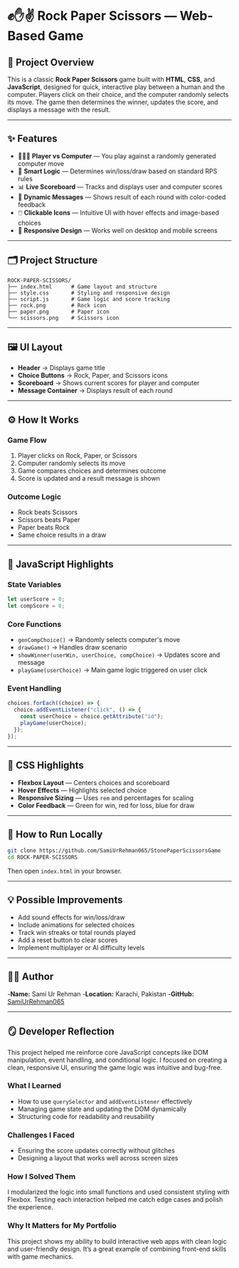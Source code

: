# ✊✋✌️ Rock Paper Scissors — Web-Based Game

## 📌 Project Overview

This is a classic **Rock Paper Scissors** game built with **HTML**, **CSS**, and **JavaScript**, designed for quick, interactive play between a human and the computer. Players click on their choice, and the computer randomly selects its move. The game then determines the winner, updates the score, and displays a message with the result.

-----

## ✨ Features

  * 🧑‍🤝‍🧑 **Player vs Computer** — You play against a randomly generated computer move
  * 🧠 **Smart Logic** — Determines win/loss/draw based on standard RPS rules
  * 📊 **Live Scoreboard** — Tracks and displays user and computer scores
  * 💬 **Dynamic Messages** — Shows result of each round with color-coded feedback
  * 🖱️ **Clickable Icons** — Intuitive UI with hover effects and image-based choices
  * 📱 **Responsive Design** — Works well on desktop and mobile screens

-----

## 🗂 Project Structure

```
ROCK-PAPER-SCISSORS/
├── index.html      # Game layout and structure
├── style.css       # Styling and responsive design
├── script.js       # Game logic and score tracking
├── rock.png        # Rock icon
├── paper.png       # Paper icon
└── scissors.png    # Scissors icon
```

-----

## 🖼 UI Layout

  * **Header** → Displays game title
  * **Choice Buttons** → Rock, Paper, and Scissors icons
  * **Scoreboard** → Shows current scores for player and computer
  * **Message Container** → Displays result of each round

-----

## ⚙️ How It Works

### Game Flow

1.  Player clicks on Rock, Paper, or Scissors
2.  Computer randomly selects its move
3.  Game compares choices and determines outcome
4.  Score is updated and a result message is shown

### Outcome Logic

  * Rock beats Scissors
  * Scissors beats Paper
  * Paper beats Rock
  * Same choice results in a draw

-----

## 📜 JavaScript Highlights

### State Variables

```js
let userScore = 0;
let compScore = 0;
```

### Core Functions

  * `genCompChoice()` → Randomly selects computer's move
  * `drawGame()` → Handles draw scenario
  * `showWinner(userWin, userChoice, compChoice)` → Updates score and message
  * `playGame(userChoice)` → Main game logic triggered on user click

### Event Handling

```js
choices.forEach((choice) => {
  choice.addEventListener("click", () => {
    const userChoice = choice.getAttribute("id");
    playGame(userChoice);
  });
});
```

-----

## 🎨 CSS Highlights

  * **Flexbox Layout** — Centers choices and scoreboard
  * **Hover Effects** — Highlights selected choice
  * **Responsive Sizing** — Uses `rem` and percentages for scaling
  * **Color Feedback** — Green for win, red for loss, blue for draw

-----

## 🚀 How to Run Locally

```bash
git clone https://github.com/SamiUrRehman065/StonePaperScissorsGame
cd ROCK-PAPER-SCISSORS
```

Then open `index.html` in your browser.

-----

## 💡 Possible Improvements

  * Add sound effects for win/loss/draw
  * Include animations for selected choices
  * Track win streaks or total rounds played
  * Add a reset button to clear scores
  * Implement multiplayer or AI difficulty levels

-----

## 🧑‍💻 Author

-**Name:** Sami Ur Rehman
-**Location:** Karachi, Pakistan
-**GitHub:** [SamiUrRehman065](https://www.google.com/search?q=https://github.com/SamiUrRehman065)

-----

## 🪞 Developer Reflection

This project helped me reinforce core JavaScript concepts like DOM manipulation, event handling, and conditional logic. I focused on creating a clean, responsive UI, ensuring the game logic was intuitive and bug-free.

### What I Learned

  * How to use `querySelector` and `addEventListener` effectively
  * Managing game state and updating the DOM dynamically
  * Structuring code for readability and reusability

### Challenges I Faced

  * Ensuring the score updates correctly without glitches
  * Designing a layout that works well across screen sizes

### How I Solved Them

I modularized the logic into small functions and used consistent styling with Flexbox. Testing each interaction helped me catch edge cases and polish the experience.

### Why It Matters for My Portfolio

This project shows my ability to build interactive web apps with clean logic and user-friendly design. It’s a great example of combining front-end skills with game mechanics.
